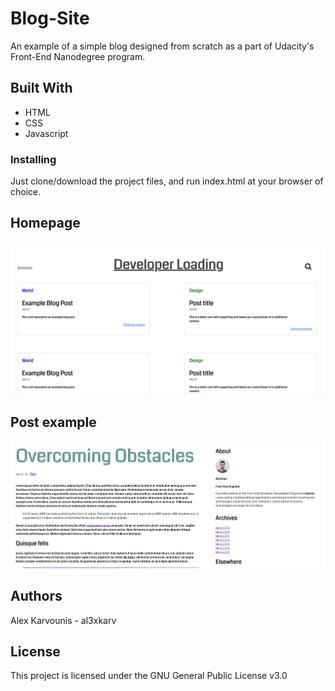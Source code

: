 # Blog-Site
An example of a simple blog designed from scratch as a part of Udacity's Front-End Nanodegree program.


## Built With

* HTML
* CSS
* Javascript

### Installing
Just clone/download the project files, and run index.html at your browser of choice.

## Homepage<br/>
![Screenshot of Homepage](img/screenshot1.png)

## Post example<br/>
![Screenshot of a post](img/screenshot2.png)

## Authors

Alex Karvounis - al3xkarv

## License

This project is licensed under the GNU General Public License v3.0


